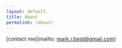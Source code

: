 ```yaml
---
layout: default
title: About
permalink: /about/
--- 
```


[contact me](mailto: mark.r.best@gmail.com)
